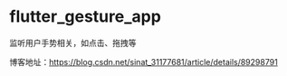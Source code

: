 # flutter_gesture_app

监听用户手势相关，如点击、拖拽等

博客地址：https://blog.csdn.net/sinat_31177681/article/details/89298791
